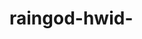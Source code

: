 # raingod-hwid-
[rain]:3db-30e-3e5-301-3f2-3d2-361-36c-3f0-32e-33c-320-3f8-391-368-387:1907002820
[crq233]:33e-345-374-3c5-362-33d-380-307-3b8-31a-35f-36e-361-38f-3cf-32a:L9KFdmMkLGb7
